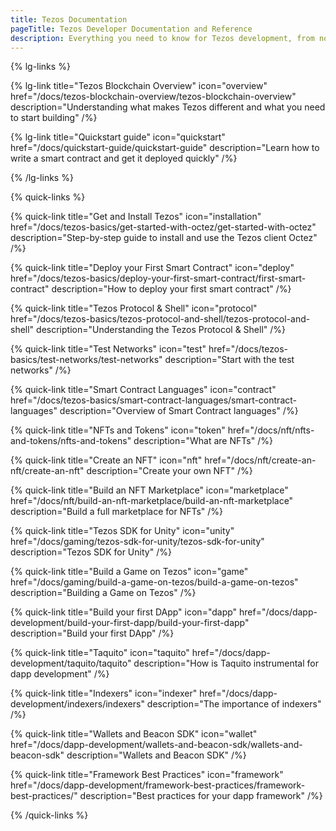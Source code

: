 ```yaml
---
title: Tezos Documentation
pageTitle: Tezos Developer Documentation and Reference
description: Everything you need to know for Tezos development, from novice to expert. Learn how to build your next Game, NFT, or DeFi dapp here. Learn how to launch a Tezos baker or implement smart rollups on Tezos.
---
```


{% lg-links %}

{% lg-link title="Tezos Blockchain Overview" icon="overview" href="/docs/tezos-blockchain-overview/tezos-blockchain-overview" description="Understanding what makes Tezos different and what you need to start building" /%}

{% lg-link title="Quickstart guide" icon="quickstart" href="/docs/quickstart-guide/quickstart-guide" description="Learn how to write a smart contract and get it deployed quickly" /%}

{% /lg-links %}

{% quick-links %}

{% quick-link title="Get and Install Tezos" icon="installation" href="/docs/tezos-basics/get-started-with-octez/get-started-with-octez" description="Step-by-step guide to install and use the Tezos client Octez" /%}

{% quick-link title="Deploy your First Smart Contract" icon="deploy" href="/docs/tezos-basics/deploy-your-first-smart-contract/first-smart-contract" description="How to deploy your first smart contract" /%}

{% quick-link title="Tezos Protocol & Shell" icon="protocol" href="/docs/tezos-basics/tezos-protocol-and-shell/tezos-protocol-and-shell" description="Understanding the Tezos Protocol & Shell" /%}

{% quick-link title="Test Networks" icon="test" href="/docs/tezos-basics/test-networks/test-networks" description="Start with the test networks" /%}

{% quick-link title="Smart Contract Languages" icon="contract" href="/docs/tezos-basics/smart-contract-languages/smart-contract-languages" description="Overview of Smart Contract languages" /%}

{% quick-link title="NFTs and Tokens" icon="token" href="/docs/nft/nfts-and-tokens/nfts-and-tokens" description="What are NFTs" /%}

{% quick-link title="Create an NFT" icon="nft" href="/docs/nft/create-an-nft/create-an-nft" description="Create your own NFT" /%}

{% quick-link title="Build an NFT Marketplace" icon="marketplace" href="/docs/nft/build-an-nft-marketplace/build-an-nft-marketplace" description="Build a full marketplace for NFTs" /%}

{% quick-link title="Tezos SDK for Unity" icon="unity" href="/docs/gaming/tezos-sdk-for-unity/tezos-sdk-for-unity" description="Tezos SDK for Unity" /%}

{% quick-link title="Build a Game on Tezos" icon="game" href="/docs/gaming/build-a-game-on-tezos/build-a-game-on-tezos" description="Building a Game on Tezos" /%}

{% quick-link title="Build your first DApp" icon="dapp" href="/docs/dapp-development/build-your-first-dapp/build-your-first-dapp" description="Build your first DApp" /%}

{% quick-link title="Taquito" icon="taquito" href="/docs/dapp-development/taquito/taquito" description="How is Taquito instrumental for dapp development" /%}

{% quick-link title="Indexers" icon="indexer" href="/docs/dapp-development/indexers/indexers" description="The importance of indexers" /%}

{% quick-link title="Wallets and Beacon SDK" icon="wallet" href="/docs/dapp-development/wallets-and-beacon-sdk/wallets-and-beacon-sdk" description="Wallets and Beacon SDK" /%}

{% quick-link title="Framework Best Practices" icon="framework" href="/docs/dapp-development/framework-best-practices/framework-best-practices/" description="Best practices for your dapp framework" /%}

{% /quick-links %}
